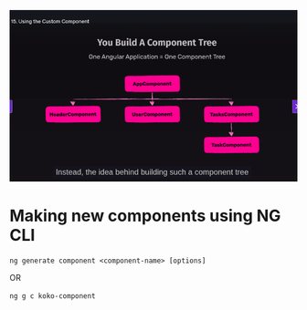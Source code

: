 ![alt text](image.png)

# Making new components using NG CLI

`ng generate component <component-name> [options]`

OR 


`ng g c koko-component`
